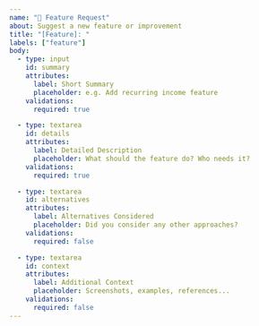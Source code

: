 ```yaml
---
name: "🚀 Feature Request"
about: Suggest a new feature or improvement
title: "[Feature]: "
labels: ["feature"]
body:
  - type: input
    id: summary
    attributes:
      label: Short Summary
      placeholder: e.g. Add recurring income feature
    validations:
      required: true

  - type: textarea
    id: details
    attributes:
      label: Detailed Description
      placeholder: What should the feature do? Who needs it?
    validations:
      required: true

  - type: textarea
    id: alternatives
    attributes:
      label: Alternatives Considered
      placeholder: Did you consider any other approaches?
    validations:
      required: false

  - type: textarea
    id: context
    attributes:
      label: Additional Context
      placeholder: Screenshots, examples, references...
    validations:
      required: false
---
```

